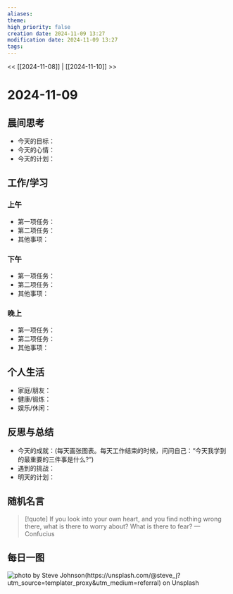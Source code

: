 ```yaml
---
aliases: 
theme: 
high_priority: false
creation date: 2024-11-09 13:27
modification date: 2024-11-09 13:27
tags:
---
```


<< [[2024-11-08]] | [[2024-11-10]] >>

# 2024-11-09


## 晨间思考
- 今天的目标：
- 今天的心情：
- 今天的计划：

## 工作/学习
### 上午
- 第一项任务：
- 第二项任务：
- 其他事项：

### 下午
- 第一项任务：
- 第二项任务：
- 其他事项：

### 晚上
- 第一项任务：
- 第二项任务：
- 其他事项：

## 个人生活
- 家庭/朋友：
- 健康/锻炼：
- 娱乐/休闲：

## 反思与总结
- 今天的成就：(每天画张图表。每天工作结束的时候，问问自己：“今天我学到的最重要的三件事是什么?”)
- 遇到的挑战：
- 明天的计划：

## 随机名言
> [!quote] If you look into your own heart, and you find nothing wrong there, what is there to worry about? What is there to fear?
> — Confucius

## 每日一图
![photo by Steve Johnson(https://unsplash.com/@steve_j?utm_source=templater_proxy&utm_medium=referral) on Unsplash](https://images.unsplash.com/photo-1729353639060-21b7918b2607?crop=entropy&cs=srgb&fm=jpg&ixid=M3w2NDU1OTF8MHwxfHJhbmRvbXx8fHx8fHx8fDE3MzExNTQ2NDB8&ixlib=rb-4.0.3&q=85&w=800&h=600)






